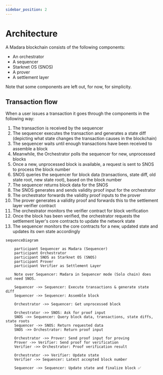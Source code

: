 ```yaml
---
sidebar_position: 2
---
```


# Architecture

A Madara blockchain consists of the following components:
- An orchestrator
- A sequencer
- Starknet OS (SNOS)
- A prover
- A settlement layer

Note that some components are left out, for now, for simplicity.

## Transaction flow

When a user issues a transaction it goes through the components in the following way:
1. The transaction is received by the sequencer
1. The sequencer executes the transaction and generates a state diff (depicting what state changes the transaction causes in the blockchain)
1. The sequencer waits until enough transactions have been received to assemble a block
1. Meanwhile, the Orchestrator polls the sequencer for new, unprocessed blocks
1. Once a new, unprocessed block is available, a request is sent to SNOS to process the block number
1. SNOS queries the sequencer for block data (transactions, state diff, old state root, new state root), based on the block number
1. The sequencer returns block data for the SNOS
1. The SNOS generates and sends validity proof input for the orchestrator
1. The orchestrator forwards the validity proof inputs to the prover
1. The prover generates a validity proof and forwards this to the settlement layer verifier contract
1. The orchestrator monitors the verifier contract for block verification
1. Once the block has been verified, the orchestrator requests the settlement layer's core contracts to update the network state
1. The sequencer monitors the core contracts for a new, updated state and updates its own state accordingly

```mermaid
sequenceDiagram

    participant Sequencer as Madara (Sequencer)
    participant Orchestrator
    participant SNOS as Starknet OS (SNOS)
    participant Prover
    participant Verifier as Settlement Layer

    Note over Sequencer: Madara in Sequencer mode (Solo chain) does not need SNOS.

    Sequencer ->> Sequencer: Execute transactions & generate state diff
    Sequencer ->> Sequencer: Assemble block

    Orchestrator ->> Sequencer: Get unprocessed block

    Orchestrator ->> SNOS: Ask for proof input
    SNOS ->> Sequencer: Query block data, transactions, state diffs, state roots
    Sequencer ->> SNOS: Return requested data
    SNOS ->> Orchestrator: Return proof input
    
    Orchestrator ->> Prover: Send proof input for proving
    Prover ->> Verifier: Send proof for verification
    Verifier ->> Orchestrator: Proof verification result

    Orchestrator ->> Verifier: Update state
    Verifier ->> Sequencer: Latest accepted block number

    Sequencer ->> Sequencer: Update state and finalize block ✅
```
